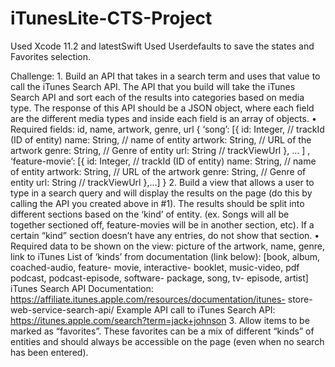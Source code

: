 # iTunesLite-CTS-Project
Used Xcode 11.2 and latestSwift 
Used Userdefaults to save the states and Favorites selection.

Challenge: 1. Build an API that takes in a search term and uses that value to call the iTunes Search API. The API that you build will take the iTunes Search API and sort each of the results into categories based on media type. The response of this API should be a JSON object, where each field are the different media types and inside each field is an array of objects.
• Required fields: id, name, artwork, genre, url {
‘song’: [{
id: Integer, // trackId (ID of entity) name: String, // name of entity artwork: String, // URL of the artwork genre: String, // Genre of entity
url: String // trackViewUrl
},
...
]
,
‘feature-movie’: [{
id: Integer, // trackId (ID of entity) name: String, // name of entity artwork: String, // URL of the artwork genre: String, // Genre of entity
url: String // trackViewUrl },...]
}
2. Build a view that allows a user to type in a search query and will display the results on the page (do this by calling the API you created above in #1). The results should be split into different sections based on the ‘kind’ of entity. (ex. Songs will all be together sectioned off, feature-movies will be in another section,
etc). If a certain “kind” section doesn’t have any entries, do not show that section.
• Required data to be shown on the view: picture of the artwork, name, genre, link to iTunes
List of ‘kinds’ from documentation (link below): [book, album, coached-audio, feature- movie, interactive- booklet, music-video, pdf podcast, podcast-episode, software- package, song, tv- episode, artist]
iTunes Search API Documentation:
https://affiliate.itunes.apple.com/resources/documentation/itunes- store-web-service-search-api/
Example API call to iTunes Search API:
https://itunes.apple.com/search?term=jack+johnson
3. Allow items to be marked as “favorites”. These favorites can be a mix of different “kinds” of entities and should always be accessible on the page (even when no search has been entered).
